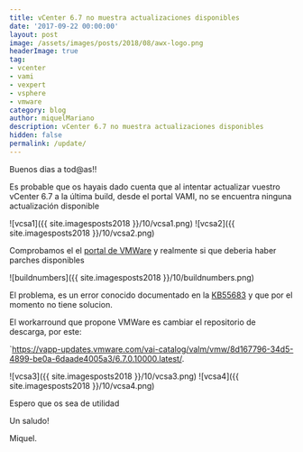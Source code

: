 ```yaml
---
title: vCenter 6.7 no muestra actualizaciones disponibles
date: '2017-09-22 00:00:00'
layout: post
image: /assets/images/posts/2018/08/awx-logo.png
headerImage: true
tag:
- vcenter
- vami
- vexpert
- vsphere
- vmware
category: blog
author: miquelMariano
description: vCenter 6.7 no muestra actualizaciones disponibles
hidden: false
permalink: /update/
---
```


Buenos dias a tod@as!!

Es probable que os hayais dado cuenta que al intentar actualizar vuestro vCenter 6.7 a la última build, desde el portal VAMI, no se encuentra ninguna actualización disponible

![vcsa1]({{ site.imagesposts2018 }}/10/vcsa1.png)
![vcsa2]({{ site.imagesposts2018 }}/10/vcsa2.png)

Comprobamos el el [portal de VMWare](https://kb.vmware.com/s/article/2143838?CoveoV2.CoveoLightningApex.getInitializationData=1&r=3&other.KM_Utility.getArticleDetails=1&other.KM_Utility.getArticleMetadata=1&other.KM_Utility.getUrl=1&other.KM_Utility.getUser=1&other.KM_Utility.getAllTranslatedLanguages=1&ui-comm-runtime-components-aura-components-siteforce-qb.Quarterback.validateRoute=1) y realmente si que deberia haber parches disponibles

![buildnumbers]({{ site.imagesposts2018 }}/10/buildnumbers.png)

El problema, es un error conocido documentado en la [KB55683](https://kb.vmware.com/s/article/55683) y que por el momento no tiene solucion.

El workarround que propone VMWare es cambiar el repositorio de descarga, por este:

`https://vapp-updates.vmware.com/vai-catalog/valm/vmw/8d167796-34d5-4899-be0a-6daade4005a3/6.7.0.10000.latest/.


![vcsa3]({{ site.imagesposts2018 }}/10/vcsa3.png)
![vcsa4]({{ site.imagesposts2018 }}/10/vcsa4.png)

Espero que os sea de utilidad

Un saludo!

Miquel.


